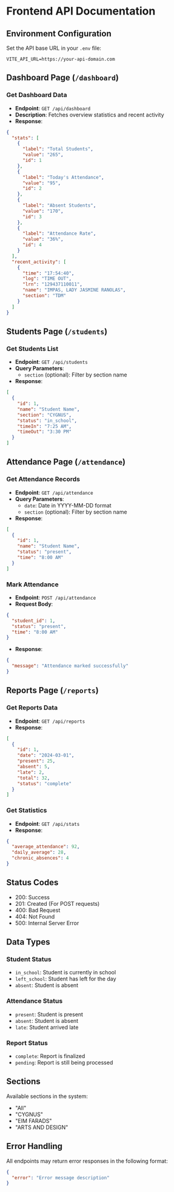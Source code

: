 # Frontend API Documentation

## Environment Configuration
Set the API base URL in your `.env` file:
```
VITE_API_URL=https://your-api-domain.com
```

## Dashboard Page (`/dashboard`)

### Get Dashboard Data
- **Endpoint**: `GET /api/dashboard`
- **Description**: Fetches overview statistics and recent activity
- **Response**:
```json
{
  "stats": [
    {
      "label": "Total Students",
      "value": "265",
      "id": 1
    },
    {
      "label": "Today's Attendance",
      "value": "95",
      "id": 2
    },
    {
      "label": "Absent Students",
      "value": "170",
      "id": 3
    },
    {
      "label": "Attendance Rate",
      "value": "36%",
      "id": 4
    }
  ],
  "recent_activity": [
    {
      "time": "17:54:40",
      "log": "TIME OUT",
      "lrn": "129437110011",
      "name": "IMPAS, LADY JASMINE RANOLAS",
      "section": "TDM"
    }
  ]
}
```

## Students Page (`/students`)

### Get Students List
- **Endpoint**: `GET /api/students`
- **Query Parameters**:
  - `section` (optional): Filter by section name
- **Response**:
```json
[
  {
    "id": 1,
    "name": "Student Name",
    "section": "CYGNUS",
    "status": "in_school",
    "timeIn": "7:25 AM",
    "timeOut": "3:30 PM"
  }
]
```

## Attendance Page (`/attendance`)

### Get Attendance Records
- **Endpoint**: `GET /api/attendance`
- **Query Parameters**:
  - `date`: Date in YYYY-MM-DD format
  - `section` (optional): Filter by section name
- **Response**:
```json
[
  {
    "id": 1,
    "name": "Student Name",
    "status": "present",
    "time": "8:00 AM"
  }
]
```

### Mark Attendance
- **Endpoint**: `POST /api/attendance`
- **Request Body**:
```json
{
  "student_id": 1,
  "status": "present",
  "time": "8:00 AM"
}
```
- **Response**:
```json
{
  "message": "Attendance marked successfully"
}
```

## Reports Page (`/reports`)

### Get Reports Data
- **Endpoint**: `GET /api/reports`
- **Response**:
```json
[
  {
    "id": 1,
    "date": "2024-03-01",
    "present": 25,
    "absent": 5,
    "late": 2,
    "total": 32,
    "status": "complete"
  }
]
```

### Get Statistics
- **Endpoint**: `GET /api/stats`
- **Response**:
```json
{
  "average_attendance": 92,
  "daily_average": 28,
  "chronic_absences": 4
}
```

## Status Codes

- 200: Success
- 201: Created (For POST requests)
- 400: Bad Request
- 404: Not Found
- 500: Internal Server Error

## Data Types

### Student Status
- `in_school`: Student is currently in school
- `left_school`: Student has left for the day
- `absent`: Student is absent

### Attendance Status
- `present`: Student is present
- `absent`: Student is absent
- `late`: Student arrived late

### Report Status
- `complete`: Report is finalized
- `pending`: Report is still being processed

## Sections
Available sections in the system:
- "All"
- "CYGNUS"
- "EIM FARADS"
- "ARTS AND DESIGN"

## Error Handling
All endpoints may return error responses in the following format:
```json
{
  "error": "Error message description"
}
```